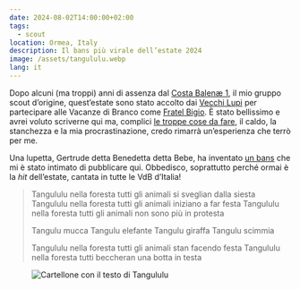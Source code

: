 ```yaml
---
date: 2024-08-02T14:00:00+02:00
tags:
  - scout
location: Ormea, Italy
description: Il bans più virale dell’estate 2024
image: /assets/tangululu.webp
lang: it
---
```

Dopo alcuni (ma troppi) anni di assenza dal [Costa Balenæ 1](https://www.instagram.com/costabalene1/ '@costabalene1 su Instagram'), il mio gruppo scout d’origine, quest’estate sono stato accolto dai [Vecchi Lupi](https://it.wikipedia.org/wiki/Vecchio_lupo 'Vecchio lupo su Wikipedia') per partecipare alle Vacanze di Branco come [Fratel Bigio](https://it.scoutwiki.org/Fratel_Bigio 'Fratel Bigio su ScoutWiki'). È stato bellissimo e avrei voluto scriverne qui ma, complici [le troppe cose da fare](Ora.md), il caldo, la stanchezza e la mia procrastinazione, credo rimarrà un’esperienza che terrò per me.

Una lupetta, Gertrude detta Benedetta detta Bebe, ha inventato [un bans](https://it.scoutwiki.org/Bans 'Bans su ScoutWiki') che mi è stato intimato di pubblicare qui. Obbedisco, soprattutto perché ormai è la <em lang='en'>hit</em> dell’estate, cantata in tutte le VdB d’Italia!

> Tangululu nella foresta
> tutti gli animali si sveglian dalla siesta
> Tangululu nella foresta
> tutti gli animali iniziano a far festa
> Tangululu nella foresta
> tutti gli animali non sono più in protesta
>
> Tangulu mucca
> Tangulu elefante
> Tangulu giraffa
> Tangulu scimmia
>
> Tangululu nella foresta
> tutti gli animali stan facendo festa
> Tangululu nella foresta
> tutti beccheran una botta in testa

<figure>
	<img src='{{ image }}' alt='Cartellone con il testo di Tangululu'>
</figure>

